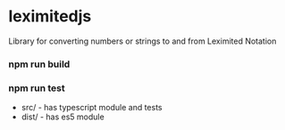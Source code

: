 # leximitedjs

Library for converting numbers or strings to and from Leximited Notation

### npm run build

### npm run test

- src/ - has typescript module and tests
- dist/ - has es5 module
